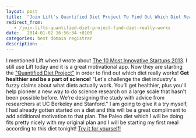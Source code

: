 ```yaml
---
layout: post
title:  "Join Lift's Quantified Diet Project To Find Out Which Diet Really Works!"
redirect_from:
   - /join-lifts-quantified-diet-project-find-diet-really-works
date:   2014-01-02 16:56:34 +0100
categories: best domain registrar
description: .
---
```


I mentioned Lift when I wrote about [The 10 Most Innovative Startups 2013](http://markustenghamn.com/10-innovative-startups-2013 "10 Most Innovative Startups"). I still use Lift today and it is a great motivational app. Now they are starting the ["Quantified Diet Project"](https://lift.do/quantified-diet "Quantified Diet Project") in order to find out which diet really works! **Get healthier and be a part of science!** "Let's challenge the diet industry's fuzzy claims about what diets actually work. You'll get healthier, plus you'll help pioneer a new way to do science research on a large scale that hasn't been possible before. We're designing the study with advice from researchers at UC Berkeley and Stanford." I am going to give it a try myself, I had already gotten started on a diet and this will be a great compliment to add additional motivation to that plan. The Paleo diet which I will be doing fits pretty nicely with my original plan and I will be starting my first meal according to this diet tonight! [Try it for yourself!](https://lift.do/quantified-diet "Try the quantified diet by Lift")